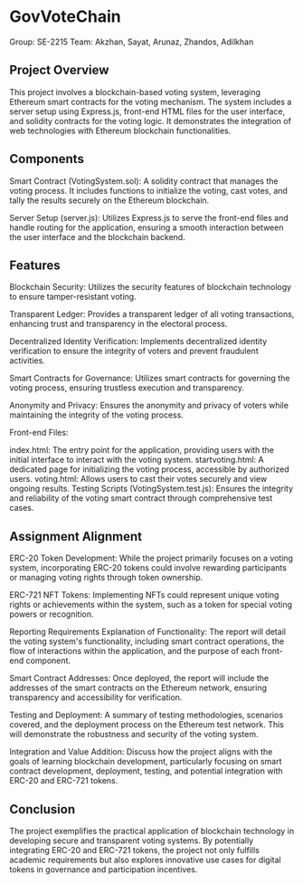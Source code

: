 # GovVoteChain
Group: SE-2215
Team: Akzhan, Sayat, Arunaz, Zhandos, Adilkhan

## Project Overview
This project involves a blockchain-based voting system, leveraging Ethereum smart contracts for the voting mechanism. The system includes a server setup using Express.js, front-end HTML files for the user interface, and solidity contracts for the voting logic. It demonstrates the integration of web technologies with Ethereum blockchain functionalities.

## Components
Smart Contract (VotingSystem.sol): A solidity contract that manages the voting process. It includes functions to initialize the voting, cast votes, and tally the results securely on the Ethereum blockchain.

Server Setup (server.js): Utilizes Express.js to serve the front-end files and handle routing for the application, ensuring a smooth interaction between the user interface and the blockchain backend.

## Features
Blockchain Security: Utilizes the security features of blockchain technology to ensure tamper-resistant voting.

Transparent Ledger: Provides a transparent ledger of all voting transactions, enhancing trust and transparency in the electoral process.

Decentralized Identity Verification: Implements decentralized identity verification to ensure the integrity of voters and prevent fraudulent activities.

Smart Contracts for Governance: Utilizes smart contracts for governing the voting process, ensuring trustless execution and transparency.

Anonymity and Privacy: Ensures the anonymity and privacy of voters while maintaining the integrity of the voting process.


Front-end Files:

index.html: The entry point for the application, providing users with the initial interface to interact with the voting system.
startvoting.html: A dedicated page for initializing the voting process, accessible by authorized users.
voting.html: Allows users to cast their votes securely and view ongoing results.
Testing Scripts (VotingSystem.test.js): Ensures the integrity and reliability of the voting smart contract through comprehensive test cases.

## Assignment Alignment
ERC-20 Token Development: While the project primarily focuses on a voting system, incorporating ERC-20 tokens could involve rewarding participants or managing voting rights through token ownership.

ERC-721 NFT Tokens: Implementing NFTs could represent unique voting rights or achievements within the system, such as a token for special voting powers or recognition.

Reporting Requirements
Explanation of Functionality: The report will detail the voting system's functionality, including smart contract operations, the flow of interactions within the application, and the purpose of each front-end component.

Smart Contract Addresses: Once deployed, the report will include the addresses of the smart contracts on the Ethereum network, ensuring transparency and accessibility for verification.

Testing and Deployment: A summary of testing methodologies, scenarios covered, and the deployment process on the Ethereum test network. This will demonstrate the robustness and security of the voting system.

Integration and Value Addition: Discuss how the project aligns with the goals of learning blockchain development, particularly focusing on smart contract development, deployment, testing, and potential integration with ERC-20 and ERC-721 tokens.

## Conclusion
The project exemplifies the practical application of blockchain technology in developing secure and transparent voting systems. By potentially integrating ERC-20 and ERC-721 tokens, the project not only fulfills academic requirements but also explores innovative use cases for digital tokens in governance and participation incentives.
